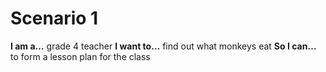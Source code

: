 # Scenario 1

**I am a…** grade 4 teacher
**I want to…** find out what monkeys eat
**So I can…** to form a lesson plan for the class